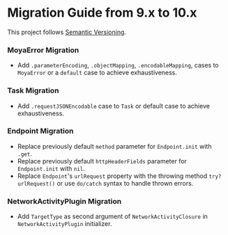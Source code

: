 # Migration Guide from 9.x to 10.x

This project follows [Semantic Versioning](http://semver.org).

### MoyaError Migration
- Add `.parameterEncoding`, `.objectMapping`, `.encodableMapping`, cases to `MoyaError` or a `default` case to achieve exhaustiveness.

### Task Migration
- Add `.requestJSONEncodable` case to `Task` or default case to achieve exhaustiveness.

### Endpoint Migration
- Replace previously default `method` parameter for `Endpoint.init` with `.get`.
- Replace previously default `httpHeaderFields` parameter for `Endpoint.init` with `nil`.
- Replace `Endpoint`'s `urlRequest` property with the throwing method `try? urlRequest()` or use `do/catch` syntax to handle thrown errors.

### NetworkActivityPlugin Migration
- Add `TargetType` as second argument of `NetworkActivityClosure` in `NetworkActivityPlugin` initializer.
